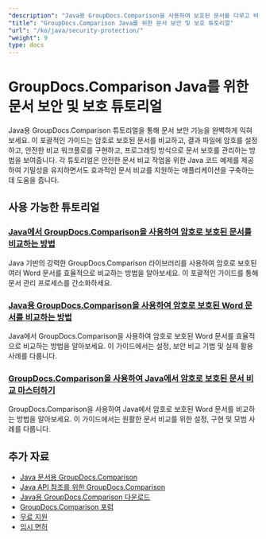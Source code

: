 ```yaml
---
"description": "Java용 GroupDocs.Comparison을 사용하여 보호된 문서를 다루고 비교 결과에 보안을 구현하기 위한 단계별 튜토리얼입니다."
"title": "GroupDocs.Comparison Java를 위한 문서 보안 및 보호 튜토리얼"
"url": "/ko/java/security-protection/"
"weight": 9
type: docs
---
```

# GroupDocs.Comparison Java를 위한 문서 보안 및 보호 튜토리얼

Java용 GroupDocs.Comparison 튜토리얼을 통해 문서 보안 기능을 완벽하게 익혀보세요. 이 포괄적인 가이드는 암호로 보호된 문서를 비교하고, 결과 파일에 암호를 설정하고, 안전한 비교 워크플로를 구현하고, 프로그래밍 방식으로 문서 보호를 관리하는 방법을 보여줍니다. 각 튜토리얼은 안전한 문서 비교 작업을 위한 Java 코드 예제를 제공하여 기밀성을 유지하면서도 효과적인 문서 비교를 지원하는 애플리케이션을 구축하는 데 도움을 줍니다.

## 사용 가능한 튜토리얼

### [Java에서 GroupDocs.Comparison을 사용하여 암호로 보호된 문서를 비교하는 방법](./compare-protected-docs-groupdocs-comparison-java/)
Java 기반의 강력한 GroupDocs.Comparison 라이브러리를 사용하여 암호로 보호된 여러 Word 문서를 효율적으로 비교하는 방법을 알아보세요. 이 포괄적인 가이드를 통해 문서 관리 프로세스를 간소화하세요.

### [Java용 GroupDocs.Comparison을 사용하여 암호로 보호된 Word 문서를 비교하는 방법](./compare-password-protected-word-docs-groupdocs-java/)
Java에서 GroupDocs.Comparison을 사용하여 암호로 보호된 Word 문서를 효율적으로 비교하는 방법을 알아보세요. 이 가이드에서는 설정, 보안 비교 기법 및 실제 활용 사례를 다룹니다.

### [GroupDocs.Comparison을 사용하여 Java에서 암호로 보호된 문서 비교 마스터하기](./java-groupdocs-compare-password-protected-docs/)
GroupDocs.Comparison을 사용하여 Java에서 암호로 보호된 Word 문서를 비교하는 방법을 알아보세요. 이 가이드에서는 원활한 문서 비교를 위한 설정, 구현 및 모범 사례를 다룹니다.

## 추가 자료

- [Java 문서용 GroupDocs.Comparison](https://docs.groupdocs.com/comparison/java/)
- [Java API 참조를 위한 GroupDocs.Comparison](https://reference.groupdocs.com/comparison/java/)
- [Java용 GroupDocs.Comparison 다운로드](https://releases.groupdocs.com/comparison/java/)
- [GroupDocs.Comparison 포럼](https://forum.groupdocs.com/c/comparison)
- [무료 지원](https://forum.groupdocs.com/)
- [임시 면허](https://purchase.groupdocs.com/temporary-license/)